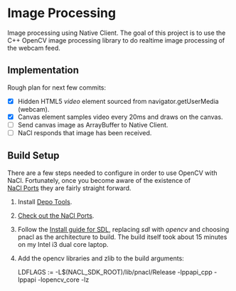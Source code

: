 Image Processing
================
Image processing using Native Client.  The goal of this project is to use
the C++ OpenCV image processing library to do realtime image processing of
the webcam feed.

Implementation
--------------
Rough plan for next few commits:

- [x] Hidden HTML5 _video_ element sourced from navigator.getUserMedia (webcam).
- [x] Canvas element samples video every 20ms and draws on the canvas.
- [ ] Send canvas image as ArrayBuffer to Native Client.
- [ ] NaCl responds that image has been received.

Build Setup
-----------
There are a few steps needed to configure in order to use OpenCV with NaCl.
Fortunately, once you become aware of the existence of  
[NaCl Ports](https://code.google.com/p/naclports/) they are fairly
straight forward.

1. Install [Depo Tools](http://dev.chromium.org/developers/how-tos/install-depot-tools).
2. [Check out the NaCl Ports](https://code.google.com/p/naclports/wiki/HowTo_Checkout).
2. Follow the [Install guide for SDL](https://code.google.com/p/naclports/wiki/InstallingSDL),
   replacing _sdl_ with _opencv_ and choosing pnacl as the architecture to
   build.  The build itself took about 15 minutes on my Intel i3 dual core laptop.
3. Add the opencv libraries and zlib to the build arguments:

    LDFLAGS := -L$(NACL_SDK_ROOT)/lib/pnacl/Release -lppapi_cpp -lppapi -lopencv_core -lz
